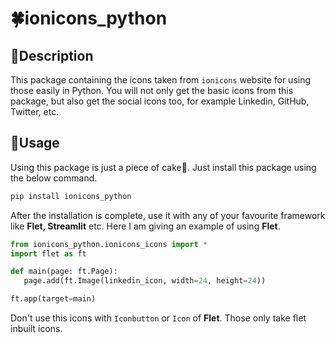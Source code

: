 🍀**ionicons_python**
================

🎯**Description**
------------------
This package containing the icons taken from `ionicons` website for using those easily in Python. You will not only get the basic icons from this package, but also get the social icons too, for example Linkedin, GitHub, Twitter, etc.

🎯**Usage**
------------
Using this package is just a piece of cake🍰. Just install this package using the below command.
```bash
pip install ionicons_python
```
After the installation is complete, use it with any of your favourite framework like **Flet, Streamlit** etc. Here I am giving an example of using **Flet**.

```python
from ionicons_python.ionicons_icons import *
import flet as ft

def main(page: ft.Page):
   page.add(ft.Image(linkedin_icon, width=24, height=24))

ft.app(target=main)
```
Don't use this icons with `Iconbutton` or  `Icon` of **Flet**.  Those only take flet inbuilt icons.